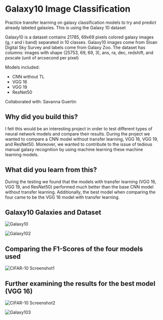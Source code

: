 # Galaxy10 Image Classification
Practice transfer learning on galaxy classification models to try and predict already labeled galaxies. This is using the Galaxy 10 dataset  
   
Galaxy10 is a dataset contains 21785, 69x69 pixels colored galaxy images (g, r and i band) separated in 10 classes. Galaxy10 images come from Sloan Digital Sky Survey and labels come from Galaxy Zoo. The dataset has columns: images with shape (25753, 69, 69, 3), ans, ra, dec, redshift, and pxscale (unit of arcsecond per pixel)  
  
Models included:  
- CNN without TL
- VGG 16
- VGG 19
- ResNet50

Collaborated with: Savanna Guertin

## Why did you build this?
 I felt this would be an interesting project in order to test different types of neural network models and compare their results. During the project we wanted to compare a CNN model without transfer learning, VGG 16, VGG 19, and ResNet50. Moreover, we wanted to contribute to the issue of tedious manual galaxy recognition by using machine learning these machine learning models.
 
## What did you learn from this?
During the testing we found that the models with transfer learning (VGG 16, VGG 19, and ResNet50) performed much better than the base CNN model without transfer learning. Additionally, the best model when comparing the four came to be the VGG 16 model with transfer learning.

## Galaxy10 Galaxies and Dataset
![Galaxy10](https://user-images.githubusercontent.com/57194224/130639885-ac3a01cb-13c9-4e05-92b9-a515c13cb24c.png)

![Galaxy102](https://user-images.githubusercontent.com/57194224/130640243-7ccbf3fd-7b51-4466-9668-c83dc91926b9.png)


## Comparing the F1-Scores of the four models used
![CIFAR-10 Screenshot1](https://user-images.githubusercontent.com/57194224/130534357-b8d31a1b-1279-4fce-a4a5-b3772560de21.png)

## Further examining the results for the best model (VGG 16)
![CIFAR-10 Screenshot2](https://user-images.githubusercontent.com/57194224/130534419-9ebd8c1b-aaa2-4a2c-b6c9-2a3322f118c8.png)

![Galaxy103](https://user-images.githubusercontent.com/57194224/130640455-272ab132-95ad-4d99-8da7-2c1e3d52175a.png)


